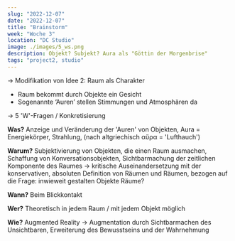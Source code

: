 ```yaml
---
slug: "2022-12-07"
date: "2022-12-07"
title: "Brainstorm"
week: "Woche 3"
location: "DC Studio"
image: ./images/5_ws.png
description: Objekt? Subjekt? Aura als "Göttin der Morgenbrise"
tags: "project2, studio"
---
```

→ Modifikation von Idee 2: Raum als Charakter
- Raum bekommt durch Objekte ein Gesicht
- Sogenannte ‘Auren’ stellen Stimmungen und Atmosphären da

→ 5 'W'-Fragen / Konkretisierung

**Was?** Anzeige und Veränderung der 'Auren' von Objekten, Aura = Energiekörper, Strahlung, (nach altgriechisch αὔρα = 'Lufthauch')

**Warum?** Subjektivierung von Objekten, die einen Raum ausmachen, Schaffung von Konversationsobjekten, Sichtbarmachung der zeitlichen Komponente des Raumes → kritische Auseinandersetzung mit der konservativen, absoluten Definition von Räumen und Räumen, bezogen auf die Frage: inwieweit gestalten Objekte Räume?

**Wann?** Beim Blickkontakt

**Wer?** Theoretisch in jedem Raum / mit jedem Objekt möglich

**Wie?** Augmented Reality → Augmentation durch Sichtbarmachen des Unsichtbaren, Erweiterung des Bewusstseins und der Wahrnehmung